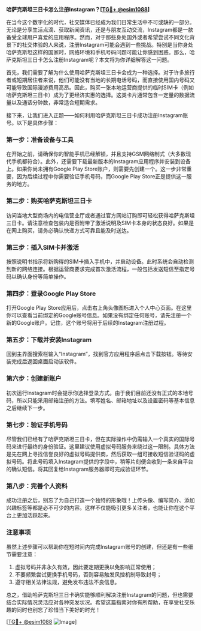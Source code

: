 **哈萨克斯坦三日卡怎么注册Instagram？[[TG💪+ @esim1088](https://t.me/s/esim1088)]**

在当今这个数字化的时代，社交媒体已经成为我们日常生活中不可或缺的一部分。无论是分享生活点滴、获取新闻资讯，还是与朋友互动交流，Instagram都是一款备受全球用户喜爱的应用程序。然而，对于那些身处国外或者希望尝试不同文化背景下的社交体验的人来说，注册Instagram可能会遇到一些挑战。特别是当你身处哈萨克斯坦这样的国家时，网络环境和手机号码问题可能让你感到困惑。那么，哈萨克斯坦三日卡怎么注册Instagram呢？本文将为你详细解答这一问题。

首先，我们需要了解为什么使用哈萨克斯坦三日卡会成为一种选择。对于许多旅行者或短期居住者来说，他们可能没有当地的长期电话号码，而直接使用国内号码又可能导致国际漫游费用高昂。因此，购买一张本地运营商提供的临时SIM卡（例如哈萨克斯坦三日卡）成为了更经济实惠的选择。这类卡片通常包含一定量的数据流量以及通话分钟数，非常适合短期需求。

接下来，让我们进入正题——如何利用哈萨克斯坦三日卡成功注册Instagram账号。以下是具体步骤：

### 第一步：准备设备与工具

在开始之前，请确保你的智能手机已经解锁，并且支持GSM网络制式（大多数现代手机都符合）。此外，还需要下载最新版本的Instagram应用程序并安装到设备上。如果你尚未拥有Google Play Store账户，则需要先创建一个。这一步非常重要，因为后续过程中你需要验证手机号码，而Google Play Store正是提供这一服务的地方。

### 第二步：购买哈萨克斯坦三日卡

访问当地大型商场内的电信营业厅或者通过官方网站订购即可轻松获得哈萨克斯坦三日卡。请注意检查包装内是否附带了激活说明及SIM卡本身的状态良好。如果是在网上购买，请务必确认快递方式可靠且能及时送达。

### 第三步：插入SIM卡并激活

按照说明书指示将新购得的SIM卡插入手机中，并启动设备。此时系统会自动检测到新的网络连接。根据运营商要求完成首次激活流程，一般包括发送短信至指定号码以确认身份等简单操作。

### 第四步：登录Google Play Store

打开Google Play Store应用后，点击右上角头像图标进入个人中心页面。在这里你可以查看当前绑定的Google账号信息。如果没有绑定任何账号，请先注册一个新的Google账户。记住，这个账号将用于后续的Instagram注册过程。

### 第五步：下载并安装Instagram

回到主界面搜索栏输入“Instagram”，找到官方应用程序后点击下载按钮。等待安装完成后返回桌面启动该软件。

### 第六步：创建新账户

初次运行Instagram时会提示你选择登录方式。由于我们目前还没有正式的本地号码，所以只能采用邮箱注册的方法。填写姓名、邮箱地址以及设置密码等基本信息之后继续下一步。

### 第七步：验证手机号码

尽管我们已经有了哈萨克斯坦三日卡，但在实际操作中仍需输入一个真实的国际号码来进行最终的身份验证。这里建议使用虚拟号码服务来绕过这一限制。具体方法是先在网上寻找信誉良好的虚拟号码提供商，然后获取一组可接收短信验证码的虚拟号码。将此号码填入Instagram提供的字段中，稍等片刻便会收到一条来自平台的确认短信。将其回复给Instagram服务器即可完成验证环节。

### 第八步：完善个人资料

成功注册之后，别忘了为自己打造一个独特的形象哦！上传头像、编写简介、添加兴趣标签等都是必不可少的内容。这样不仅能吸引更多关注者，也能让你在这个平台上更加活跃起来。

### 注意事项

虽然上述步骤可以帮助你在短时间内完成Instagram账号的创建，但还是有一些细节需要注意：
1. 虚拟号码并非永久有效，因此要定期更换以免影响正常使用；
2. 不要频繁尝试更换手机号码，否则容易触发风控机制导致封号；
3. 遵守相关法律法规，避免发布违法不良信息。

总之，借助哈萨克斯坦三日卡确实能够顺利解决注册Instagram的问题，但也需要结合实际情况灵活应对各种突发状况。希望这篇指南对你有所帮助，在享受社交乐趣的同时也别忘了珍惜当下美好的时光！

[[TG💪+ @esim1088](https://t.me/s/esim1088) ![Image](https://i.postimg.cc/4NQfJmqS/Snipaste-2025-05-13-00-14-12.png)]